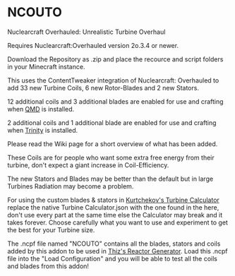 # NCOUTO
Nuclearcraft Overhauled: Unrealistic Turbine Overhaul

Requires Nuclearcraft:Overhauled version 2o.3.4 or newer.

Download the Repository as .zip and place the recource and script folders in your Minecraft instance.

This uses the ContentTweaker integration of Nuclearcraft: Overhauled to add 33 new Turbine Coils, 6 new Rotor-Blades and 2 new Stators.

12 additional coils and 3 additional blades are enabled for use and crafting when [QMD](https://github.com/lach01298/QMD/) is installed.

2 additional coils and 1 additional blade are enabled for use and crafting when [Trinity](https://curseforge.com/minecraft/mc-mods/trinity) is installed.

Please read the Wiki page for a short overview of what has been added.

These Coils are for people who want some extra free energy from their turbine, don't expect a giant increase in Coil-Efficiency.

The new Stators and Blades may be better than the default but in large Turbines Radiation may become a problem.

For using the custom blades & stators in [Kurtchekov's Turbine Calculator](https://github.com/Kurtchekov/TurbineCalculator/releases) replace the native Turbine Calculator.json with the one found in the here, don't use every part at the same time else the Calculator may break and it takes forever. Choose carefully what you want to use and experiment to get the best for your Turbine size.

The .ncpf file named "NCOUTO" contains all the blades, stators and coils added by this addon to be used in [Thiz's Reactor Generator](https://github.com/ThizThizzyDizzy/nc-reactor-generator). Load this .ncpf file into the "Load Configuration" and you will be able to test all the coils and blades from this addon! 
